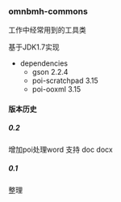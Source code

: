 ### omnbmh-commons

工作中经常用到的工具类
 
基于JDK1.7实现 

- dependencies
  - gson 2.2.4
  - poi-scratchpad 3.15
  - poi-ooxml 3.15
  
#### 版本历史

##### 0.2
增加poi处理word 支持 doc docx 

##### 0.1
整理